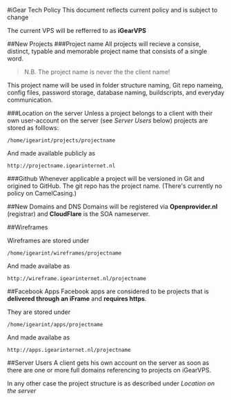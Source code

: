 #iGear Tech Policy
This document reflects current policy and is subject to change

The current VPS will be refferred to as **iGearVPS**

##New Projects
###Project name
All projects will recieve a consise, distinct, typable and memorable project name that consists of a single word.

> N.B. The project name is never the the client name!

This project name will be used in folder structure naming, Git repo nameing, config files, password storage, database naming, buildscripts, and everyday communication.

###Location on the server
Unless a project belongs to a client with their own user-account on the server (see *Server Users* below) projects are stored as folllows:

	/home/igearint/projects/projectname

And made available publicly as

	http://projectname.igearinternet.nl


###Github
Whenever applicable a project will be versioned in Git and origined to GitHub. The git repo has the project name.
(There's currently no policy on CamelCasing.)



##New Domains and DNS
Domains will be registered via **Openprovider.nl** (registrar) and **CloudFlare** is the SOA nameserver.



##Wireframes

Wireframes are stored under

	/home/igearint/wireframes/projectname

And made availabe as

	http://wireframe.igearinternet.nl/projectname


##Facebook Apps
Facebook apps are considered to be projects that is **delivered through an iFrame** and **requires https**.

They are stored under

	/home/igearint/apps/projectname

And made availabe as

	http://apps.igearinternet.nl/projectname

##Server Users
A client gets his own account on the server as soon as there are one or more full domains referencing to projects on iGearVPS.

In any other case the project structure is as described under *Location on the server*